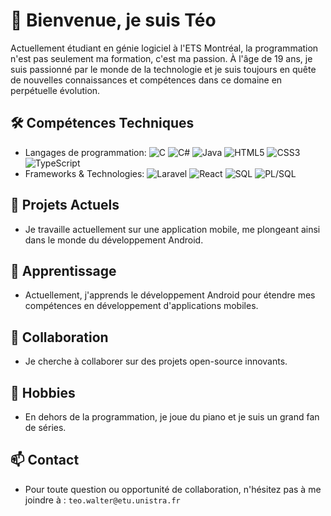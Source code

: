 <!--
**TeHozen/TeHozen** is a ✨ _special_ ✨ repository because its `README.md` (this file) appears on your GitHub profile.

Here are some ideas to get you started:
-->

# 👋 Bienvenue, je suis Téo

Actuellement étudiant en génie logiciel à l'ETS Montréal, la programmation n'est pas seulement ma formation, c'est ma passion. À l'âge de 19 ans, je suis passionné par le monde de la technologie et je suis toujours en quête de nouvelles connaissances et compétences dans ce domaine en perpétuelle évolution.

## 🛠️ Compétences Techniques
- Langages de programmation: ![C](https://img.shields.io/badge/-C-A8B9CC?style=flat&logo=c&logoColor=white) ![C#](https://img.shields.io/badge/-C%23-239120?style=flat&logo=c-sharp&logoColor=white) ![Java](https://img.shields.io/badge/-Java-007396?style=flat&logo=java&logoColor=white) ![HTML5](https://img.shields.io/badge/-HTML5-E34F26?style=flat&logo=html5&logoColor=white) ![CSS3](https://img.shields.io/badge/-CSS3-1572B6?style=flat&logo=css3&logoColor=white) ![TypeScript](https://img.shields.io/badge/-TypeScript-3178C6?style=flat&logo=typescript&logoColor=white)
- Frameworks & Technologies: ![Laravel](https://img.shields.io/badge/-Laravel-FF2D20?style=flat&logo=laravel&logoColor=white) ![React](https://img.shields.io/badge/-React-61DAFB?style=flat&logo=react&logoColor=black) ![SQL](https://img.shields.io/badge/-SQL-4479A1?style=flat&logo=mysql&logoColor=white) ![PL/SQL](https://img.shields.io/badge/-PL%2FSQL-F80000?style=flat&logo=oracle&logoColor=white)

## 📱 Projets Actuels
- Je travaille actuellement sur une application mobile, me plongeant ainsi dans le monde du développement Android.

## 🌱 Apprentissage
- Actuellement, j'apprends le développement Android pour étendre mes compétences en développement d'applications mobiles.

## 👯 Collaboration
- Je cherche à collaborer sur des projets open-source innovants.

## 🎹 Hobbies
- En dehors de la programmation, je joue du piano et je suis un grand fan de séries.

## 📫 Contact
- Pour toute question ou opportunité de collaboration, n'hésitez pas à me joindre à : `teo.walter@etu.unistra.fr`

